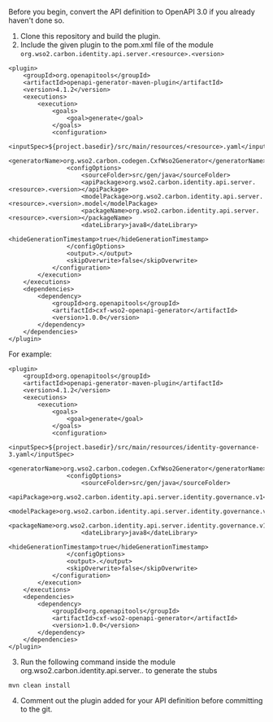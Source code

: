Before you begin, convert the API definition to OpenAPI 3.0 if you already haven't done so.

1. Clone this repository and build the plugin.
2. Include the given plugin to the pom.xml file of the module `org.wso2.carbon.identity.api.server.<resource>.<version>`

```
<plugin>
    <groupId>org.openapitools</groupId>
    <artifactId>openapi-generator-maven-plugin</artifactId>
    <version>4.1.2</version>
    <executions>
        <execution>
            <goals>
                <goal>generate</goal>
            </goals>
            <configuration>
                <inputSpec>${project.basedir}/src/main/resources/<resource>.yaml</inputSpec>
                <generatorName>org.wso2.carbon.codegen.CxfWso2Generator</generatorName>
                <configOptions>
                    <sourceFolder>src/gen/java</sourceFolder>
                    <apiPackage>org.wso2.carbon.identity.api.server.<resource>.<version></apiPackage>
                    <modelPackage>org.wso2.carbon.identity.api.server.<resource>.<version>.model</modelPackage>
                    <packageName>org.wso2.carbon.identity.api.server.<resource>.<version></packageName>
                    <dateLibrary>java8</dateLibrary>
                    <hideGenerationTimestamp>true</hideGenerationTimestamp>
                </configOptions>
                <output>.</output>
                <skipOverwrite>false</skipOverwrite>
            </configuration>
        </execution>
    </executions>
    <dependencies>
        <dependency>
            <groupId>org.openapitools</groupId>
            <artifactId>cxf-wso2-openapi-generator</artifactId>
            <version>1.0.0</version>
        </dependency>
    </dependencies>
</plugin>
```

For example:

```
<plugin>
    <groupId>org.openapitools</groupId>
    <artifactId>openapi-generator-maven-plugin</artifactId>
    <version>4.1.2</version>
    <executions>
        <execution>
            <goals>
                <goal>generate</goal>
            </goals>
            <configuration>
                <inputSpec>${project.basedir}/src/main/resources/identity-governance-3.yaml</inputSpec>
                <generatorName>org.wso2.carbon.codegen.CxfWso2Generator</generatorName>
                <configOptions>
                    <sourceFolder>src/gen/java</sourceFolder>
                    <apiPackage>org.wso2.carbon.identity.api.server.identity.governance.v1</apiPackage>
                    <modelPackage>org.wso2.carbon.identity.api.server.identity.governance.v1.model</modelPackage>
                    <packageName>org.wso2.carbon.identity.api.server.identity.governance.v1</packageName>
                    <dateLibrary>java8</dateLibrary>
                    <hideGenerationTimestamp>true</hideGenerationTimestamp>
                </configOptions>
                <output>.</output>
                <skipOverwrite>false</skipOverwrite>
            </configuration>
        </execution>
    </executions>
    <dependencies>
        <dependency>
            <groupId>org.openapitools</groupId>
            <artifactId>cxf-wso2-openapi-generator</artifactId>
            <version>1.0.0</version>
        </dependency>
    </dependencies>
</plugin>
```

3. Run the following command inside the module org.wso2.carbon.identity.api.server.<resource>.<version> to generate the stubs

```
mvn clean install
```

4. Comment out the plugin added for your API definition before committing to the git.